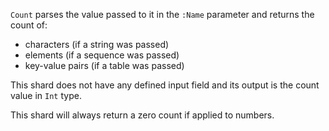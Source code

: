 `Count` parses the value passed to it in the `:Name` parameter and returns the count of:
- characters (if a string was passed)
- elements (if a sequence was passed)
- key-value pairs (if a table was passed)

This shard does not have any defined input field and its output is the count value in `Int` type.

This shard will always return a zero count if applied to numbers.
